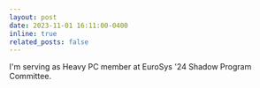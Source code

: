 ```yaml
---
layout: post
date: 2023-11-01 16:11:00-0400
inline: true
related_posts: false
---
```


I'm serving as Heavy PC member at EuroSys '24 Shadow Program Committee.
